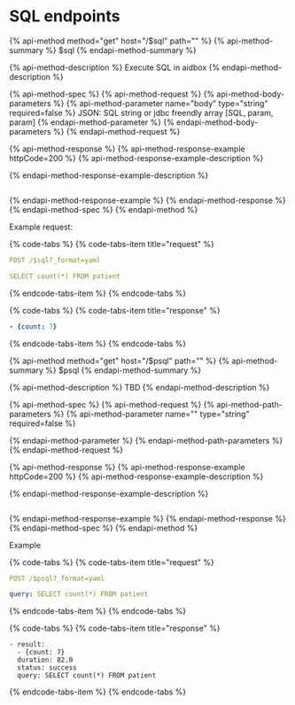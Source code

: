 # SQL endpoints

{% api-method method="get" host="<base-url>/$sql" path="" %}
{% api-method-summary %}
$sql
{% endapi-method-summary %}

{% api-method-description %}
Execute SQL in aidbox
{% endapi-method-description %}

{% api-method-spec %}
{% api-method-request %}
{% api-method-body-parameters %}
{% api-method-parameter name="body" type="string" required=false %}
JSON: SQL string or jdbc freendly array  \[SQL, param, param\]
{% endapi-method-parameter %}
{% endapi-method-body-parameters %}
{% endapi-method-request %}

{% api-method-response %}
{% api-method-response-example httpCode=200 %}
{% api-method-response-example-description %}

{% endapi-method-response-example-description %}

```

```
{% endapi-method-response-example %}
{% endapi-method-response %}
{% endapi-method-spec %}
{% endapi-method %}

Example request:

{% code-tabs %}
{% code-tabs-item title="request" %}
```yaml
POST /$sql?_format=yaml

SELECT count(*) FROM patient
```
{% endcode-tabs-item %}
{% endcode-tabs %}

{% code-tabs %}
{% code-tabs-item title="response" %}
```yaml
- {count: 7}
```
{% endcode-tabs-item %}
{% endcode-tabs %}

{% api-method method="get" host="<base-url>/$psql" path="" %}
{% api-method-summary %}
$psql
{% endapi-method-summary %}

{% api-method-description %}
TBD
{% endapi-method-description %}

{% api-method-spec %}
{% api-method-request %}
{% api-method-path-parameters %}
{% api-method-parameter name="" type="string" required=false %}

{% endapi-method-parameter %}
{% endapi-method-path-parameters %}
{% endapi-method-request %}

{% api-method-response %}
{% api-method-response-example httpCode=200 %}
{% api-method-response-example-description %}

{% endapi-method-response-example-description %}

```

```
{% endapi-method-response-example %}
{% endapi-method-response %}
{% endapi-method-spec %}
{% endapi-method %}

Example

{% code-tabs %}
{% code-tabs-item title="request" %}
```yaml
POST /$psql?_format=yaml

query: SELECT count(*) FROM patient
```
{% endcode-tabs-item %}
{% endcode-tabs %}

{% code-tabs %}
{% code-tabs-item title="response" %}
```text
- result:
  - {count: 7}
  duration: 82.0
  status: success
  query: SELECT count(*) FROM patient
```
{% endcode-tabs-item %}
{% endcode-tabs %}

